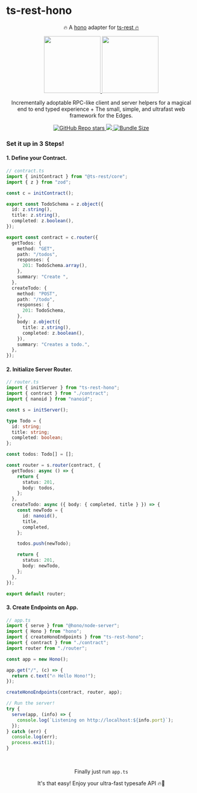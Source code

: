 # ts-rest-hono

<p align="center">🔥 A <a href="https://hono.dev/">hono</a> adapter for <a href="https://www.ts-rest.com">ts-rest 🔥</a></p>

<p align="center">
  <a href="https://www.ts-rest.com">
    <img src="https://avatars.githubusercontent.com/u/109956939?s=400&u=8bf67b1281da46d64eab85f48255cd1892bf0885&v=4" height="150"></img>
  </a>
  <a href="https://hono.dev">
    <img src="https://avatars.githubusercontent.com/u/98495527?s=400&v=4" height="150">
  </a>
</p>

<p align="center">Incrementally adoptable RPC-like client and server helpers for a magical end to end typed experience + The small, simple, and ultrafast web framework for the Edges.</p>

<p align="center">
  <a href="https://www.npmjs.com/package/ts-rest-hono">
    <img alt="GitHub Repo stars" src="https://img.shields.io/github/stars/msutkowski/ts-rest-hono"/>
  </a>
  <a href="https://www.npmjs.com/package/ts-rest-hono">
    <img src="https://img.shields.io/npm/dm/ts-rest-hono"/>
  </a>
  <a href="https://www.npmjs.com/package/ts-rest-hono">
    <img alt="Bundle Size" src="https://img.shields.io/bundlephobia/minzip/ts-rest-hono?label=ts-rest-hono"/>
  </a>
</p>

### Set it up in 3 Steps!

#### 1. Define your Contract.

```typescript
// contract.ts
import { initContract } from "@ts-rest/core";
import { z } from "zod";

const c = initContract();

export const TodoSchema = z.object({
  id: z.string(),
  title: z.string(),
  completed: z.boolean(),
});

export const contract = c.router({
  getTodos: {
    method: "GET",
    path: "/todos",
    responses: {
      201: TodoSchema.array(),
    },
    summary: "Create ",
  },
  createTodo: {
    method: "POST",
    path: "/todo",
    responses: {
      201: TodoSchema,
    },
    body: z.object({
      title: z.string(),
      completed: z.boolean(),
    }),
    summary: "Creates a todo.",
  },
});
```

#### 2. Initialize Server Router.

```ts
// router.ts
import { initServer } from "ts-rest-hono";
import { contract } from "./contract";
import { nanoid } from "nanoid";

const s = initServer();

type Todo = {
  id: string;
  title: string;
  completed: boolean;
};

const todos: Todo[] = [];

const router = s.router(contract, {
  getTodos: async () => {
    return {
      status: 201,
      body: todos,
    };
  },
  createTodo: async ({ body: { completed, title } }) => {
    const newTodo = {
      id: nanoid(),
      title,
      completed,
    };

    todos.push(newTodo);

    return {
      status: 201,
      body: newTodo,
    };
  },
});

export default router;
```

#### 3. Create Endpoints on App.

```ts
// app.ts
import { serve } from "@hono/node-server";
import { Hono } from "hono";
import { createHonoEndpoints } from "ts-rest-hono";
import { contract } from "./contract";
import router from "./router";

const app = new Hono();

app.get("/", (c) => {
  return c.text("🔥 Hello Hono!");
});

createHonoEndpoints(contract, router, app);

// Run the server!
try {
  serve(app, (info) => {
    console.log(`Listening on http://localhost:${info.port}`);
  });
} catch (err) {
  console.log(err);
  process.exit(1);
}
```

<br />

<p align="center">
    <p align="center">Finally just run <code>app.ts</code></p>
    <p align="center">It's that easy! Enjoy your ultra-fast typesafe API 🔥🚀</p>
</p>
